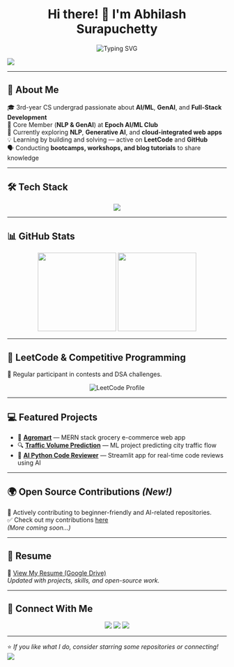 <h1 align="center">Hi there! 👋 I'm Abhilash Surapuchetty</h1>

<p align="center">
  <img src="https://readme-typing-svg.demolab.com?font=Fira+Code&weight=500&size=22&pause=1000&color=F7F7F7&center=true&width=600&lines=AI+%7C+ML+%7C+MERN+Stack+Developer;Passionate+Open+Source+Contributor;LeetCode+Enthusiast+%7C+Problem+Solver;Building+Cool+Projects+with+Code" alt="Typing SVG" />
</p>

<img src="https://capsule-render.vercel.app/api?type=waving&color=gradient&height=100&section=header"/>

---

## 🚀 About Me
🎓 3rd-year CS undergrad passionate about **AI/ML**, **GenAI**, and **Full-Stack Development**  
🧠 Core Member (**NLP & GenAI**) at **Epoch AI/ML Club**  
🔭 Currently exploring **NLP**, **Generative AI**, and **cloud-integrated web apps**  
💡 Learning by building and solving — active on **LeetCode** and **GitHub**  
🗣️ Conducting **bootcamps, workshops, and blog tutorials** to share knowledge  

---

## 🛠️ Tech Stack
<p align="center">
  <img src="https://skillicons.dev/icons?i=python,tensorflow,pytorch,numpy,pandas,js,react,nodejs,express,mongodb,html,css,git,github,vscode" />
</p>

---

## 📊 GitHub Stats
<p align="center">
  <img src="https://github-readme-stats.vercel.app/api?username=AbhilashSurapuchetty&show_icons=true&theme=radical&hide=stars" height="180px"/>
  <img src="https://github-readme-streak-stats.herokuapp.com/?user=AbhilashSurapuchetty&theme=radical" height="180px"/>
</p>

---

## 🌟 LeetCode & Competitive Programming
🎯 Regular participant in contests and DSA challenges.

<p align="center">
  <img src="https://leetcard.jacoblin.cool/alash0849?theme=dark&font=Source%20Code%20Pro&ext=contest" alt="LeetCode Profile">
</p>

---

## 💻 Featured Projects
- 🚀 **[Agromart](https://github.com/AbhilashSurapuchetty/E-commerce-Grocery-Website.git)** — MERN stack grocery e-commerce web app  
- 🔍 **[Traffic Volume Prediction](https://github.com/AbhilashSurapuchetty/Traffic-Volume-Predictor.git)** — ML project predicting city traffic flow  
- 🤖 **[AI Python Code Reviewer](https://ai-code-reviewer-qhdhwqdnjtgi2c7x7rbtpn.streamlit.app/)** — Streamlit app for real-time code reviews using AI  

---

## 🌍 Open Source Contributions *(New!)*
🔧 Actively contributing to beginner-friendly and AI-related repositories.  
✅ Check out my contributions [here](https://github.com/AbhilashSurapuchetty?tab=overview&from=2024-01-01&to=2025-12-31)  
_(More coming soon...)_

---

## 📄 Resume
📎 [View My Resume (Google Drive)](https://drive.google.com/your-resume-link-here)  
_Updated with projects, skills, and open-source work._

---

## 🔗 Connect With Me
<p align="center">
  <a href="https://www.linkedin.com/in/abhilash-surapuchetty-baa0a4267"><img src="https://img.shields.io/badge/LinkedIn-blue?style=for-the-badge&logo=linkedin&logoColor=white" /></a>
  <a href="https://github.com/AbhilashSurapuchetty"><img src="https://img.shields.io/badge/GitHub-000?style=for-the-badge&logo=github&logoColor=white" /></a>
  <a href="mailto:alash0849@gmail.com"><img src="https://img.shields.io/badge/Email-red?style=for-the-badge&logo=gmail&logoColor=white" /></a>
</p>

---

⭐ _If you like what I do, consider starring some repositories or connecting!_  
<img src="https://capsule-render.vercel.app/api?type=waving&color=gradient&height=100&section=footer"/>
